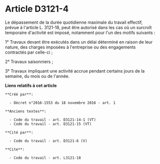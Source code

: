 # Article D3121-4

Le dépassement de la durée quotidienne maximale du travail effectif, prévue à l'article L. 3121-18, peut être autorisé dans
les cas où un surcroît temporaire d'activité est imposé, notamment pour l'un des motifs suivants : 

1° Travaux devant être exécutés dans un délai déterminé en raison de leur nature, des charges imposées à l'entreprise ou des
engagements contractés par celle-ci ; 

2° Travaux saisonniers ; 

3° Travaux impliquant une activité accrue pendant certains jours de la semaine, du mois ou de l'année.

**Liens relatifs à cet article**

	**Créé par**:

	  - Décret n°2016-1553 du 18 novembre 2016 - art. 1

	**Anciens textes**:

	  - Code du travail - art. D3121-14-1 (VT)
	  - Code du travail - art. D3121-15 (VT)

	**Cité par**:

	  - Code du travail - art. D3121-6 (V)

	**Cite**:

	  - Code du travail - art. L3121-18

